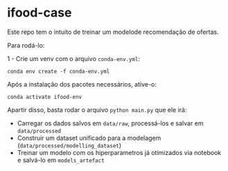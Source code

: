 # ifood-case

Este repo tem o intuito de treinar um modelode recomendação de ofertas.

Para rodá-lo:

1 - Crie um venv com o arquivo `conda-env.yml`:
```
conda env create -f conda-env.yml
```

Após a instalação dos pacotes necessários, ative-o:
```
conda activate ifood-env
```

Apartir disso, basta rodar o arquivo ```python main.py``` que ele irá:
- Carregar os dados salvos em `data/raw`, processá-los e salvar em `data/processed`
- Construir um dataset unificado para a modelagem (`data/processed/modelling_dataset`)
- Treinar um modelo com os hiperparametros já otimizados via notebook e salvá-lo em `models_artefact`

